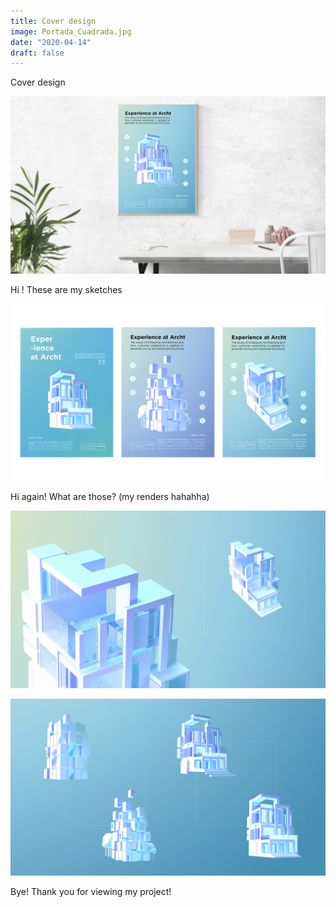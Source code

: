 ```yaml
---
title: Cover design
image: Portada_Cuadrada.jpg
date: "2020-04-14"
draft: false
---
```


Cover design

![Cover design](/images/Portada.jpg "Cover design")

Hi ! These are my sketches

![Sketches](/images/Sketches.png "Sketches")

Hi again! What are those? (my renders hahahha)

![Renders1](/images/Renders1.jpg "Renders1")

![Renders2](/images/Renders2.jpg "Renders2")

Bye! Thank you for viewing my project!
